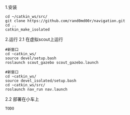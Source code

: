 1.安装

    cd ~/catkin_ws/src/
    git clone https://github.com/rand0md00r/navigation.git
    cd ..
    catkin_make_isolated


2.运行
2.1 在虚拟scout上运行

    #新窗口
    cd ~catkin_ws/
    source devel/setup.bash
    roslaunch scout_gazebo scout_gazebo.launch

    #新窗口
    cd ~catkin_ws/
    source devel_isolated/setup.bash
    cd ~catkin_ws/src/
    roslaunch nav_run nav.launch


2.2 部署在小车上

    TODO
